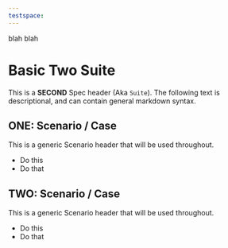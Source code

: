 ```yaml
---
testspace:
---
```


blah blah 

# Basic Two Suite

This is a **SECOND** Spec header (Aka `Suite`). The following text is descriptional, and can
contain general markdown syntax. 


## ONE: Scenario / Case 
This is a generic Scenario header that will be used throughout.

  * Do this
  * Do that

## TWO: Scenario / Case 
This is a generic Scenario header that will be used throughout.

  * Do this
  * Do that

